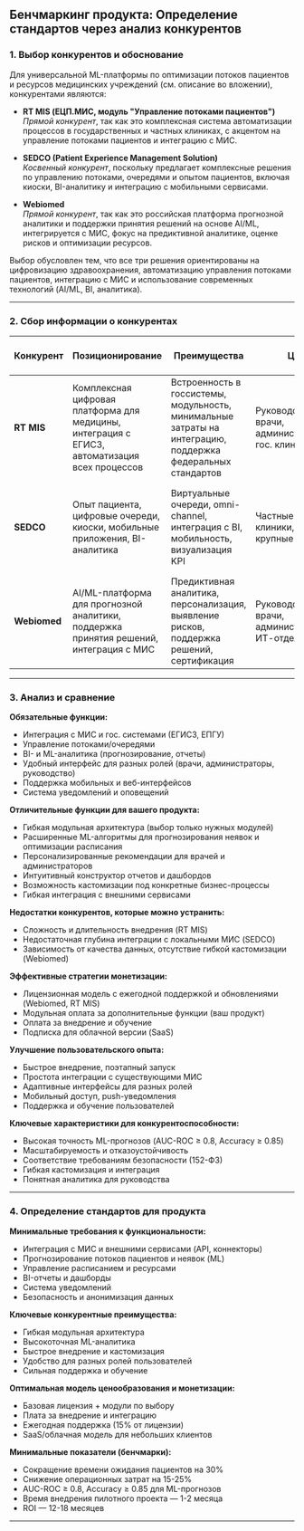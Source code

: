 ## Бенчмаркинг продукта: Определение стандартов через анализ конкурентов

### 1. Выбор конкурентов и обоснование

Для универсальной ML-платформы по оптимизации потоков пациентов и ресурсов медицинских учреждений (см. описание во вложении), конкурентами являются:

- **RT MIS (ЕЦП.МИС, модуль "Управление потоками пациентов")**  
  *Прямой конкурент*, так как это комплексная система автоматизации процессов в государственных и частных клиниках, с акцентом на управление потоками пациентов и интеграцию с МИС.

- **SEDCO (Patient Experience Management Solution)**  
  *Косвенный конкурент*, поскольку предлагает комплексные решения по управлению потоками, очередями и опытом пациентов, включая киоски, BI-аналитику и интеграцию с мобильными сервисами.

- **Webiomed**  
  *Прямой конкурент*, так как это российская платформа прогнозной аналитики и поддержки принятия решений на основе AI/ML, интегрируется с МИС, фокус на предиктивной аналитике, оценке рисков и оптимизации ресурсов.

Выбор обусловлен тем, что все три решения ориентированы на цифровизацию здравоохранения, автоматизацию управления потоками пациентов, интеграцию с МИС и использование современных технологий (AI/ML, BI, аналитика).

---

### 2. Сбор информации о конкурентах

| Конкурент      | Позиционирование | Преимущества | ЦА | Основные функции | Цены/Модель монетизации | Что хвалят | На что жалуются |
|----------------|------------------|--------------|----|------------------|-------------------------|------------|-----------------|
| **RT MIS**     | Комплексная цифровая платформа для медицины, интеграция с ЕГИСЗ, автоматизация всех процессов | Встроенность в госсистемы, модульность, минимальные затраты на интеграцию, поддержка федеральных стандартов | Руководство, врачи, администраторы, гос. клиники | Управление потоками, расписание, аналитика, интеграция с ЕГИСЗ и ЕПГУ, автоматизация документооборота | Гибкая, по лицензии, внедрение и поддержка — по договору | Интеграция, удобство, сокращение ошибок | Сложность внедрения, инерция гос. структур |
| **SEDCO**      | Опыт пациента, цифровые очереди, киоски, мобильные приложения, BI-аналитика | Виртуальные очереди, omni-channel, интеграция с BI, мобильность, визуализация KPI | Частные и гос. клиники, крупные сети | Запись, маршрутизация, push-уведомления, BI-отчеты, интеграция с CRM, мобильные сервисы | Продажа лицензий, внедрение, поддержка | Удобство, снижение времени ожидания, гибкость | Не всегда глубокая интеграция с локальными МИС |
| **Webiomed**   | AI/ML-платформа для прогнозной аналитики, поддержка принятия решений, интеграция с МИС | Предиктивная аналитика, персонализация, выявление рисков, поддержка решений, сертификация | Руководство, врачи, администраторы, ИТ-отделы | Прогноз потоков, оценка рисков, рекомендации, аналитика, интеграция с МИС | Лицензия (от 10 000 руб.), внедрение, поддержка | Качество аналитики, простота использования, обучение | Цена, необходимость качественных данных |

---

### 3. Анализ и сравнение

**Обязательные функции:**
- Интеграция с МИС и гос. системами (ЕГИСЗ, ЕПГУ)
- Управление потоками/очередями
- BI- и ML-аналитика (прогнозирование, отчеты)
- Удобный интерфейс для разных ролей (врачи, администраторы, руководство)
- Поддержка мобильных и веб-интерфейсов
- Система уведомлений и оповещений

**Отличительные функции для вашего продукта:**
- Гибкая модульная архитектура (выбор только нужных модулей)
- Расширенные ML-алгоритмы для прогнозирования неявок и оптимизации расписания
- Персонализированные рекомендации для врачей и администраторов
- Интуитивный конструктор отчетов и дашбордов
- Возможность кастомизации под конкретные бизнес-процессы
- Гибкая интеграция с внешними сервисами

**Недостатки конкурентов, которые можно устранить:**
- Сложность и длительность внедрения (RT MIS)
- Недостаточная глубина интеграции с локальными МИС (SEDCO)
- Зависимость от качества данных, отсутствие гибкой кастомизации (Webiomed)

**Эффективные стратегии монетизации:**
- Лицензионная модель с ежегодной поддержкой и обновлениями (Webiomed, RT MIS)
- Модульная оплата за дополнительные функции (ваш продукт)
- Оплата за внедрение и обучение
- Подписка для облачной версии (SaaS)

**Улучшение пользовательского опыта:**
- Быстрое внедрение, поэтапный запуск
- Простота интеграции с существующими МИС
- Адаптивные интерфейсы для разных ролей
- Мобильный доступ, push-уведомления
- Поддержка и обучение пользователей

**Ключевые характеристики для конкурентоспособности:**
- Высокая точность ML-прогнозов (AUC-ROC ≥ 0.8, Accuracy ≥ 0.85)
- Масштабируемость и отказоустойчивость
- Соответствие требованиям безопасности (152-ФЗ)
- Гибкая кастомизация и интеграция
- Понятная аналитика для руководства

---

### 4. Определение стандартов для продукта

**Минимальные требования к функциональности:**
- Интеграция с МИС и внешними сервисами (API, коннекторы)
- Прогнозирование потоков пациентов и неявок (ML)
- Управление расписанием и ресурсами
- BI-отчеты и дашборды
- Система уведомлений
- Безопасность и анонимизация данных

**Ключевые конкурентные преимущества:**
- Гибкая модульная архитектура
- Высокоточная ML-аналитика
- Быстрое внедрение и кастомизация
- Удобство для разных ролей пользователей
- Сильная поддержка и обучение

**Оптимальная модель ценообразования и монетизации:**
- Базовая лицензия + модули по выбору
- Плата за внедрение и интеграцию
- Ежегодная поддержка (15% от лицензии)
- SaaS/облачная модель для небольших клиентов

**Минимальные показатели (бенчмарки):**
- Сокращение времени ожидания пациентов на 30%
- Снижение операционных затрат на 15-25%
- AUC-ROC ≥ 0.8, Accuracy ≥ 0.85 для ML-прогнозов
- Время внедрения пилотного проекта — 1-2 месяца
- ROI — 12-18 месяцев

---

